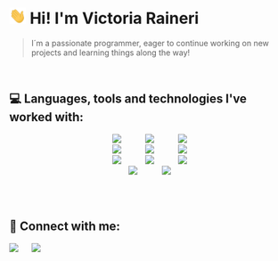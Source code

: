# **<img width="30px" src="https://raw.githubusercontent.com/KevinPatel04/KevinPatel04/master/Hi.gif"/> Hi! I'm Victoria Raineri**

> I´m a passionate programmer, eager to continue working on new projects and learning things along the way!

</br>

## 💻 Languages, tools and technologies I've worked with:

<p align="center">
<img width="60px" style="margin-right: "5px"" src="https://upload.wikimedia.org/wikipedia/commons/6/6a/JavaScript-logo.png"/>&nbsp;&nbsp;&nbsp;&nbsp;&nbsp;&nbsp;&nbsp;&nbsp;&nbsp;&nbsp;
<img width="75px" src="https://upload.wikimedia.org/wikipedia/commons/thumb/6/61/HTML5_logo_and_wordmark.svg/512px-HTML5_logo_and_wordmark.svg.png"/>&nbsp;&nbsp;&nbsp;&nbsp;&nbsp;&nbsp;&nbsp;&nbsp;&nbsp;&nbsp;
<img width="55px" src="https://upload.wikimedia.org/wikipedia/commons/thumb/d/d5/CSS3_logo_and_wordmark.svg/1452px-CSS3_logo_and_wordmark.svg.png"/>
<br/>
<img width="65px" src="https://cdn4.iconfinder.com/data/icons/logos-3/600/React.js_logo-512.png"/>&nbsp;&nbsp;&nbsp;&nbsp;&nbsp;&nbsp;&nbsp;&nbsp;&nbsp;&nbsp;
<img width="65px" src="https://cdn.iconscout.com/icon/free/png-256/redux-283024.png"/>&nbsp;&nbsp;&nbsp;&nbsp;&nbsp;&nbsp;&nbsp;&nbsp;&nbsp;&nbsp;
<img width="65px" src="https://upload.wikimedia.org/wikipedia/commons/thumb/d/d5/Tailwind_CSS_Logo.svg/2048px-Tailwind_CSS_Logo.svg.png"/>
<br/>
<img width="75px" src="https://upload.wikimedia.org/wikipedia/commons/thumb/d/d9/Node.js_logo.svg/1280px-Node.js_logo.svg.png"/>&nbsp;&nbsp;&nbsp;&nbsp;&nbsp;&nbsp;&nbsp;&nbsp;&nbsp;&nbsp;
<img width="60px" src="https://seeklogo.com/images/S/sequelize-logo-9A5075DB9F-seeklogo.com.png"/>&nbsp;&nbsp;&nbsp;&nbsp;&nbsp;&nbsp;&nbsp;&nbsp;&nbsp;&nbsp;
<img width="65px" src="https://upload.wikimedia.org/wikipedia/commons/thumb/2/29/Postgresql_elephant.svg/1985px-Postgresql_elephant.svg.png"/>
<br/>
<img width="75px" src="https://cdn4.iconfinder.com/data/icons/google-i-o-2016/512/google_firebase-2-512.png"/>&nbsp;&nbsp;&nbsp;&nbsp;&nbsp;&nbsp;&nbsp;&nbsp;&nbsp;&nbsp;
<img width="60px" src="https://git-scm.com/images/logos/downloads/Git-Icon-1788C.png"/>
</p>

</br>

</br>

## 🤝 Connect with me:
<a href="https://www.linkedin.com/in/victoria-raineri-657b64246/"><img width="45px" src="https://cdn-icons-png.flaticon.com/512/174/174857.png"/></a>&nbsp;&nbsp;&nbsp;&nbsp;&nbsp;
<a href="mailto:vickyraineri04@gmail.com"><img width="57px" src="https://upload.wikimedia.org/wikipedia/commons/thumb/7/7e/Gmail_icon_%282020%29.svg/2560px-Gmail_icon_%282020%29.svg.png"/></a>
